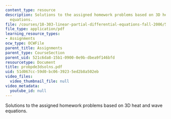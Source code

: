 ```yaml
---
content_type: resource
description: Solutions to the assigned homework problems based on 3D heat and wave
  equations.
file: /courses/18-303-linear-partial-differential-equations-fall-2006/51d067cc59d0bc0639235ed2b8a502eb_probpde3dsolns.pdf
file_type: application/pdf
learning_resource_types:
- Assignments
ocw_type: OCWFile
parent_title: Assignments
parent_type: CourseSection
parent_uid: 521c6da8-15b1-0900-0e9b-dbea9f146bfd
resourcetype: Document
title: probpde3dsolns.pdf
uid: 51d067cc-59d0-bc06-3923-5ed2b8a502eb
video_files:
  video_thumbnail_file: null
video_metadata:
  youtube_id: null
---
```

Solutions to the assigned homework problems based on 3D heat and wave equations.

